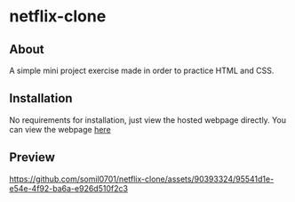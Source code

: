 # netflix-clone
## About
A simple mini project exercise made in order to practice HTML and CSS.

## Installation
No requirements for installation, just view the hosted webpage directly. You can view the webpage <a href="https://netflix-clone-somil.netlify.app">here</a>

## Preview
https://github.com/somil0701/netflix-clone/assets/90393324/95541d1e-e54e-4f92-ba6a-e926d510f2c3

